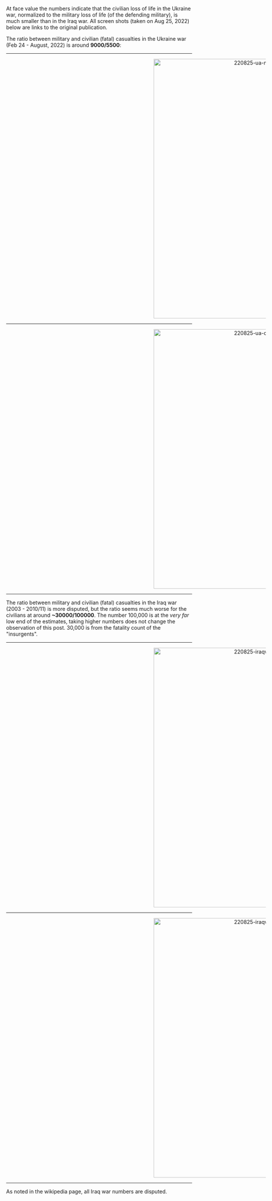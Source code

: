 At face value the numbers indicate that the civilian loss of life in the Ukraine war, normalized to the military loss of life (of the defending military), is much smaller than in the Iraq war. All screen shots (taken on Aug 25, 2022) below are links to the original publication. 

The ratio between military and civilian (fatal) casualties in the Ukraine war (Feb 24 - August, 2022) is around **9000/5500**: 
<hr>
<div style="text-indent: 200px;">
  
[<img width="703" alt="220825-ua-military-casualties" src="https://user-images.githubusercontent.com/5073648/186587341-0dd2bb1e-12a3-42eb-9b10-c7bfe13181f0.png">](https://www.usnews.com/news/world/articles/2022-08-22/almost-9-000-ukrainian-military-killed-in-war-with-russia-armed-forces-chief)

</div><hr>

<div style="text-indent: 200px;">
  
[<img width="703" alt="220825-ua-civilian-casualties" src="https://user-images.githubusercontent.com/5073648/186587368-4b7cecb4-edda-4ab6-885e-a6af86840c68.png">](https://www.ohchr.org/en/news/2022/08/ukraine-civilian-casualty-update-15-august-2022)

</div><hr>
  
The ratio between military and civilian (fatal) casualties in the Iraq war (2003 - 2010/11) is more disputed, but the ratio seems much worse for the civilians at around **~30000/100000**. The number 100,000 is at the *very far* low end of the estimates, taking higher numbers does not change the observation of this post. 30,000 is from the fatality count of the "insurgents".

<hr>
<div style="text-indent: 200px;">
  
[<img width="703" alt="220825-iraqwar-all-casualties" src="https://user-images.githubusercontent.com/5073648/186587380-a29dfe54-c5b9-4b5e-8e1e-b7635e418f17.png">](https://en.wikipedia.org/wiki/Casualties_of_the_Iraq_War)

</div><hr>

<div style="text-indent: 200px;">
  
[<img width="703" alt="220825-iraqwar-military-casualties" src="https://user-images.githubusercontent.com/5073648/186587391-40792e78-701b-413e-b929-a984a09d8ae8.png">](https://en.wikipedia.org/wiki/Casualties_of_the_Iraq_War)

</div><hr>

As noted in the wikipedia page, all Iraq war numbers are disputed.
